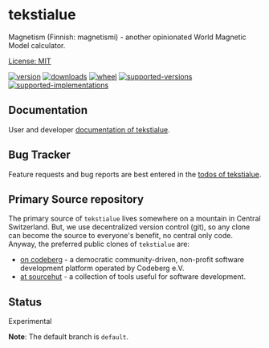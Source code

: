 # tekstialue

Magnetism (Finnish: magnetismi) - another opinionated World Magnetic Model calculator.

[License: MIT](https://git.sr.ht/~sthagen/tekstialue/tree/default/item/LICENSE)

[![version](https://img.shields.io/pypi/v/tekstialue.svg?style=flat)](https://pypi.python.org/pypi/tekstialue/)
[![downloads](https://pepy.tech/badge/tekstialue/month)](https://pepy.tech/project/tekstialue)
[![wheel](https://img.shields.io/pypi/wheel/tekstialue.svg?style=flat)](https://pypi.python.org/pypi/tekstialue/)
[![supported-versions](https://img.shields.io/pypi/pyversions/tekstialue.svg?style=flat)](https://pypi.python.org/pypi/tekstialue/)
[![supported-implementations](https://img.shields.io/pypi/implementation/tekstialue.svg?style=flat)](https://pypi.python.org/pypi/tekstialue/)

## Documentation

User and developer [documentation of tekstialue](https://codes.dilettant.life/docs/tekstialue).

## Bug Tracker

Feature requests and bug reports are best entered in the [todos of tekstialue](https://todo.sr.ht/~sthagen/tekstialue).

## Primary Source repository

The primary source of `tekstialue` lives somewhere on a mountain in Central Switzerland.
But, we use decentralized version control (git), so any clone can become the source to everyone's benefit, no central only code.
Anyway, the preferred public clones of `tekstialue` are:

* [on codeberg](https://codeberg.org/sthagen/tekstialue) - a democratic community-driven, non-profit software development platform operated by Codeberg e.V.
* [at sourcehut](https://git.sr.ht/~sthagen/tekstialue) - a collection of tools useful for software development.

## Status

Experimental

**Note**: The default branch is `default`.
